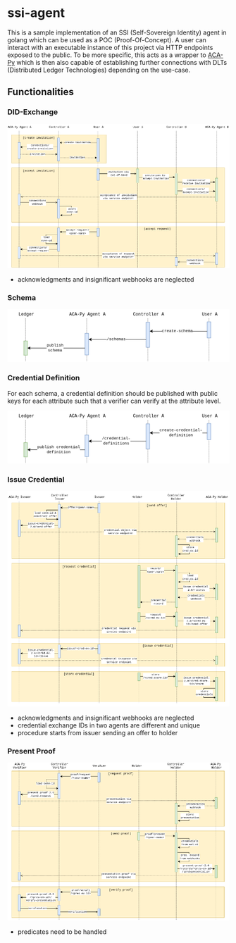 # ssi-agent

This is a sample implementation of an SSI (Self-Sovereign Identity) agent in golang which
can be used as a POC (Proof-Of-Concept). A user can interact with an executable instance
of this project via HTTP endpoints exposed to the public. To be more specific, this acts as a 
wrapper to [ACA-Py](https://github.com/hyperledger/aries-cloudagent-python) which is 
then also capable of establishing further connections with DLTs (Distributed Ledger 
Technologies) depending on the use-case.

## Functionalities

### DID-Exchange

![sequence diagram_did](docs/images/did-exchange.png)
* acknowledgments and insignificant webhooks are neglected

### Schema

![sequence diagram_schema](docs/images/schema.png)

### Credential Definition

For each schema, a credential definition should be published with public keys for each 
attribute such that a verifier can verify at the attribute level.

![sequence diagram_cred_def](docs/images/cred-def.png)

### Issue Credential

![sequence diagram_issue_credential](docs/images/issue-credential.png)
* acknowledgments and insignificant webhooks are neglected
* credential exchange IDs in two agents are different and unique
* procedure starts from issuer sending an offer to holder

### Present Proof

![sequence diagram_present_proof](docs/images/present-proof.png)
* predicates need to be handled
